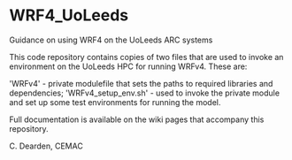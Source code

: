 # WRF4_UoLeeds

Guidance on using WRF4 on the UoLeeds ARC systems

This code repository contains copies of two files that are used to invoke an environment on the UoLeeds HPC for running WRFv4. 
These are: 

'WRFv4' - private modulefile that sets the paths to required libraries and dependencies;
'WRFv4_setup_env.sh' - used to invoke the private module and set up some test environments for running the model. 

Full documentation is available on the wiki pages that accompany this repository. 

C. Dearden, CEMAC
